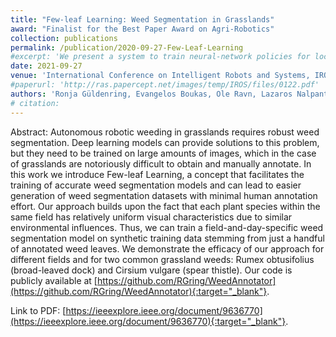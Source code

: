 ```yaml
---
title: "Few-leaf Learning: Weed Segmentation in Grasslands"
award: "Finalist for the Best Paper Award on Agri-Robotics"
collection: publications
permalink: /publication/2020-09-27-Few-Leaf-Learning
#excerpt: 'We present a system to train neural-network policies for local planners, explicitly accounting for humans navigating the space.'
date: 2021-09-27
venue: 'International Conference on Intelligent Robots and Systems, IROS 2021'
#paperurl: 'http://ras.papercept.net/images/temp/IROS/files/0122.pdf'
authors: 'Ronja Güldenring, Evangelos Boukas, Ole Ravn, Lazaros Nalpantidis.'
# citation: 
---
```

Abstract: Autonomous robotic weeding in grasslands requires robust weed segmentation. Deep learning models can provide solutions to this problem, but they need to be trained on large amounts of images, which in the case of grasslands are notoriously difficult to obtain and manually annotate.  In this work we introduce Few-leaf Learning, a concept that facilitates the training of accurate weed segmentation models and can lead to easier generation of weed segmentation datasets with minimal human annotation effort. Our approach builds upon the fact that each plant species within the same field has relatively uniform visual characteristics due to similar environmental influences. Thus, we can train a field-and-day-specific weed segmentation model on synthetic training data stemming from just a handful of annotated weed leaves. We demonstrate the efficacy of our approach for different fields and for two common grassland weeds: Rumex obtusifolius (broad-leaved dock) and Cirsium vulgare (spear thistle). Our code is publicly available at [https://github.com/RGring/WeedAnnotator](https://github.com/RGring/WeedAnnotator){:target="_blank"}.

Link to PDF: [https://ieeexplore.ieee.org/document/9636770](https://ieeexplore.ieee.org/document/9636770){:target="_blank"}.